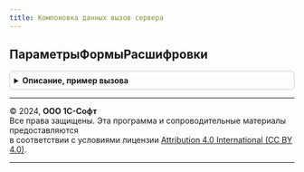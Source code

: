 ```yaml
---
title: Компоновка данных вызов сервера
---
```



## ПараметрыФормыРасшифровки
<details style="margin: 1em 0; padding: 0.5em; border: 1px solid #ccc; border-radius: 6px;">

<summary style="font-weight: bold; cursor: pointer;">Описание, пример вызова</summary>

```bsl

// Возвращает структуру параметров и отборов расшифровки
// Параметры:
//   Расшифровка - ИдентификаторРасшифровкиКомпоновкиДанных - значение, полученное из отчета при расшифровке.
//   АдресДанныхРасшифровки - Строка - адрес, указывающий на значение во временном хранилище.
//   СписокПараметров - Массив - содержит имена параметров и полей, используемых при расшифровке
//   ПоляРасшифровки - Строка - содержит имена полей, используемых при расшифровке.
//
// Возвращаемое значение:
//   Структура - в качестве ключа возвращается имя параметра или отбора для отчета-приемника,
//   			а в качестве значения - значение параметра или отбора.
//
Функция ПараметрыФормыРасшифровки(Расшифровка, АдресДанныхРасшифровки, СписокПараметров, ПоляРасшифровки) Экспорт
```

Пример вызова
```bsl
Результат = КомпоновкаДанныхВызовСервера.ПараметрыФормыРасшифровки(Расшифровка, АдресДанныхРасшифровки, СписокПараметров, ПоляРасшифровки) 
```
</details>

---

© 2024, **ООО 1С-Софт**  
Все права защищены. Эта программа и сопроводительные материалы предоставляются  
в соответствии с условиями лицензии [Attribution 4.0 International (CC BY 4.0)](https://creativecommons.org/licenses/by/4.0/legalcode).

---
